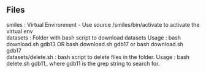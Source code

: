 <h2> Files</h2>
<body>
smiles : Virtual Environment - Use source /smiles/bin/activate to activate the virtual env<br>
datasets : Folder with bash script to download datasets 
		Usage : bash download.sh gdb13 OR bash download.sh gdb17 or bash download.sh gdb17
<br>
datasets/delete.sh : bash script to delete files in the folder. 
		Usage : bash delete.sh gdb11_ where gdb11 is the grep string to search for.

<br>
